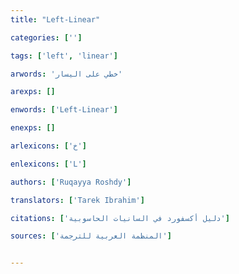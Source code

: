 ```yaml
---
title: "Left-Linear"

categories: ['']

tags: ['left', 'linear']

arwords: 'خطي على اليسار'

arexps: []

enwords: ['Left-Linear']

enexps: []

arlexicons: ['خ']

enlexicons: ['L']

authors: ['Ruqayya Roshdy']

translators: ['Tarek Ibrahim']

citations: ['دليل أكسفورد في السانيات الحاسوبية']

sources: ['المنظمة العربية للترجمة']


---
```


